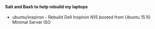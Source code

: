 #### Salt and Bash to help rebuild my laptops

* ubuntu/inspiron - Rebuild Dell Inspiron N15 booted from Ubuntu 15.10 Minimal Server ISO
